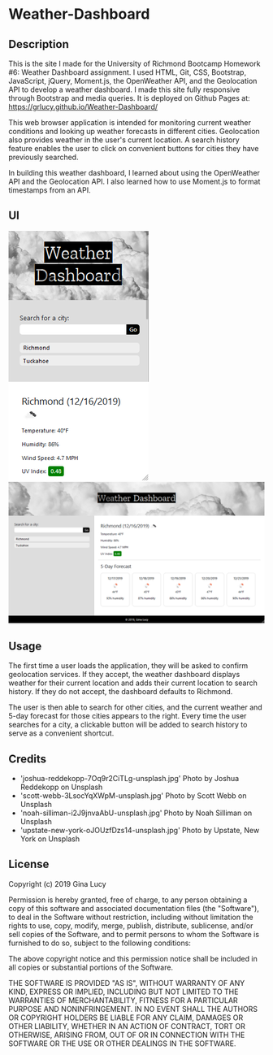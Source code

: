 # Weather-Dashboard

## Description

This is the site I made for the University of Richmond Bootcamp Homework #6: Weather Dashboard assignment. I used HTML, Git, CSS, Bootstrap, JavaScript, jQuery, Moment.js, the OpenWeather API, and the Geolocation API to develop a weather dashboard. I made this site fully responsive through Bootstrap and media queries. It is deployed on Github Pages at: https://grlucy.github.io/Weather-Dashboard/

This web browser application is intended for monitoring current weather conditions and looking up weather forecasts in different cities. Geolocation also provides weather in the user's current location. A search history feature enables the user to click on convenient buttons for cities they have previously searched.

In building this weather dashboard, I learned about using the OpenWeather API and the Geolocation API. I also learned how to use Moment.js to format timestamps from an API.

## UI

![Small screen](/assets/screenshots/small.PNG)
![Large screen](/assets/screenshots/large.PNG)

## Usage

The first time a user loads the application, they will be asked to confirm geolocation services. If they accept, the weather dashboard displays weather for their current location and adds their current location to search history. If they do not accept, the dashboard defaults to Richmond.

The user is then able to search for other cities, and the current weather and 5-day forecast for those cities appears to the right. Every time the user searches for a city, a clickable button will be added to search history to serve as a convenient shortcut.

## Credits

- 'joshua-reddekopp-7Oq9r2CiTLg-unsplash.jpg' Photo by Joshua Reddekopp on Unsplash
- 'scott-webb-3LsocYqXWpM-unsplash.jpg' Photo by Scott Webb on Unsplash
- 'noah-silliman-i2J9jnvaAbU-unsplash.jpg' Photo by Noah Silliman on Unsplash
- 'upstate-new-york-oJOUzfDzs14-unsplash.jpg' Photo by Upstate, New York on Unsplash

## License

Copyright (c) 2019 Gina Lucy

Permission is hereby granted, free of charge, to any person obtaining a copy of this software and associated documentation files (the "Software"), to deal in the Software without restriction, including without limitation the rights to use, copy, modify, merge, publish, distribute, sublicense, and/or sell copies of the Software, and to permit persons to whom the Software is furnished to do so, subject to the following conditions:

The above copyright notice and this permission notice shall be included in all copies or substantial portions of the Software.

THE SOFTWARE IS PROVIDED "AS IS", WITHOUT WARRANTY OF ANY KIND, EXPRESS OR IMPLIED, INCLUDING BUT NOT LIMITED TO THE WARRANTIES OF MERCHANTABILITY, FITNESS FOR A PARTICULAR PURPOSE AND NONINFRINGEMENT. IN NO EVENT SHALL THE AUTHORS OR COPYRIGHT HOLDERS BE LIABLE FOR ANY CLAIM, DAMAGES OR OTHER LIABILITY, WHETHER IN AN ACTION OF CONTRACT, TORT OR OTHERWISE, ARISING FROM, OUT OF OR IN CONNECTION WITH THE SOFTWARE OR THE USE OR OTHER DEALINGS IN THE SOFTWARE.

